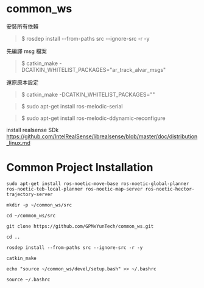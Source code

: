 # common_ws

安裝所有依賴
> $ rosdep install --from-paths src --ignore-src -r -y

先編譯 msg 檔案
> $ catkin_make -DCATKIN_WHITELIST_PACKAGES="ar_track_alvar_msgs"

還原原本設定
> $ catkin_make -DCATKIN_WHITELIST_PACKAGES=""


> $ sudo apt-get install ros-melodic-serial


> $ sudo apt-get install ros-melodic-ddynamic-reconfigure


install realsense SDk
https://github.com/IntelRealSense/librealsense/blob/master/doc/distribution_linux.md

# Common Project Installation
```
sudo apt-get install ros-noetic-move-base ros-noetic-global-planner ros-noetic-teb-local-planner ros-noetic-map-server ros-noetic-hector-trajectory-server

mkdir -p ~/common_ws/src 

cd ~/common_ws/src

git clone https://github.com/GPMxYunTech/common_ws.git

cd ..

rosdep install --from-paths src --ignore-src -r -y

catkin_make

echo "source ~/common_ws/devel/setup.bash" >> ~/.bashrc

source ~/.bashrc
```
